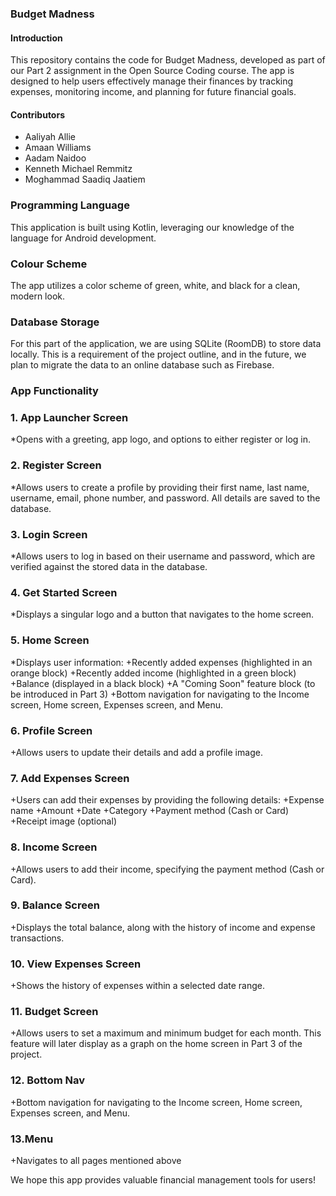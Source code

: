 ### Budget Madness
#### Introduction
This repository contains the code for Budget Madness, developed as part of our Part 2 assignment in the Open Source Coding course. The app is designed to help users effectively manage their finances by tracking expenses, monitoring income, and planning for future financial goals.

#### Contributors
* Aaliyah Allie
* Amaan Williams
* Aadam Naidoo
* Kenneth Michael Remmitz
* Moghammad Saadiq Jaatiem

### Programming Language
This application is built using Kotlin, leveraging our knowledge of the language for Android development.

### Colour Scheme
The app utilizes a color scheme of green, white, and black for a clean, modern look.

### Database Storage
For this part of the application, we are using SQLite (RoomDB) to store data locally. This is a requirement of the project outline, and in the future, we plan to migrate the data to an online database such as Firebase.

### App Functionality
### 1. App Launcher Screen
*Opens with a greeting, app logo, and options to either register or log in.
### 2. Register Screen
*Allows users to create a profile by providing their first name, last name, username, email, phone number, and password. All details are saved to the database.
### 3. Login Screen
*Allows users to log in based on their username and password, which are verified against the stored data in the database.
### 4. Get Started Screen
*Displays a singular logo and a button that navigates to the home screen.
### 5. Home Screen
*Displays user information:
+Recently added expenses (highlighted in an orange block)
+Recently added income (highlighted in a green block)
+Balance (displayed in a black block)
+A "Coming Soon" feature block (to be introduced in Part 3)
+Bottom navigation for navigating to the Income screen, Home screen, Expenses screen, and Menu.
### 6. Profile Screen
+Allows users to update their details and add a profile image.
### 7. Add Expenses Screen
+Users can add their expenses by providing the following details:
+Expense name
+Amount
+Date
+Category
+Payment method (Cash or Card)
+Receipt image (optional)
### 8. Income Screen
+Allows users to add their income, specifying the payment method (Cash or Card).
### 9. Balance Screen
+Displays the total balance, along with the history of income and expense transactions.
### 10. View Expenses Screen
+Shows the history of expenses within a selected date range.
### 11. Budget Screen
+Allows users to set a maximum and minimum budget for each month. This feature will later display as a graph on the home screen in Part 3 of the project.
### 12. Bottom Nav
+Bottom navigation for navigating to the Income screen, Home screen, Expenses screen, and Menu.
### 13.Menu
+Navigates to all pages mentioned above

We hope this app provides valuable financial management tools for users!
